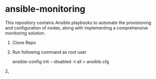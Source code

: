 # ansible-monitoring

This repository contains Ansible playbooks to automate the provisioning and configuration of nodes, along with implementing a comprehensive monitoring solution.

1. Clone Repo

2) Run following command as root user

    ansible-config init --disabled -t all > ansible.cfg

2,
